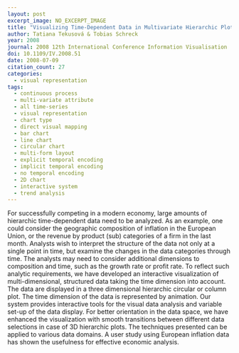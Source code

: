 ```yaml
---
layout: post
excerpt_image: NO_EXCERPT_IMAGE
title: "Visualizing Time-Dependent Data in Multivariate Hierarchic Plots - Design and Evaluation of an Economic Application"
author: Tatiana Tekusová & Tobias Schreck
year: 2008
journal: 2008 12th International Conference Information Visualisation
doi: 10.1109/IV.2008.51
date: 2008-07-09
citation_count: 27
categories:
  - visual representation
tags:
  - continuous process
  - multi-variate attribute
  - all time-series
  - visual representation
  - chart type
  - direct visual mapping
  - bar chart
  - line chart
  - circular chart
  - multi-form layout
  - explicit temporal encoding
  - implicit temporal encoding
  - no temporal encoding
  - 2D chart
  - interactive system
  - trend analysis
---
```

For successfully competing in a modern economy, large amounts of hierarchic time-dependent data need to be analyzed. As an example, one could consider the geographic composition of inflation in the European Union, or the revenue by product (sub) categories of a firm in the last month. Analysts wish to interpret the structure of the data not only at a single point in time, but examine the changes in the data categories through time. The analysts may need to consider additional dimensions to composition and time, such as the growth rate or profit rate. To reflect such analytic requirements, we have developed an interactive visualization of multi-dimensional, structured data taking the time dimension into account. The data are displayed in a three dimensional hierarchic circular or column plot. The time dimension of the data is represented by animation. Our system provides interactive tools for the visual data analysis and variable set-up of the data display. For better orientation in the data space, we have enhanced the visualization with smooth transitions between different data selections in case of 3D hierarchic plots. The techniques presented can be applied to various data domains. A user study using European inflation data has shown the usefulness for effective economic analysis.
